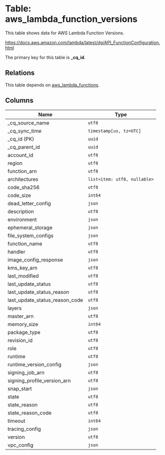 # Table: aws_lambda_function_versions

This table shows data for AWS Lambda Function Versions.

https://docs.aws.amazon.com/lambda/latest/dg/API_FunctionConfiguration.html

The primary key for this table is **_cq_id**.

## Relations

This table depends on [aws_lambda_functions](aws_lambda_functions).

## Columns

| Name          | Type          |
| ------------- | ------------- |
|_cq_source_name|`utf8`|
|_cq_sync_time|`timestamp[us, tz=UTC]`|
|_cq_id (PK)|`uuid`|
|_cq_parent_id|`uuid`|
|account_id|`utf8`|
|region|`utf8`|
|function_arn|`utf8`|
|architectures|`list<item: utf8, nullable>`|
|code_sha256|`utf8`|
|code_size|`int64`|
|dead_letter_config|`json`|
|description|`utf8`|
|environment|`json`|
|ephemeral_storage|`json`|
|file_system_configs|`json`|
|function_name|`utf8`|
|handler|`utf8`|
|image_config_response|`json`|
|kms_key_arn|`utf8`|
|last_modified|`utf8`|
|last_update_status|`utf8`|
|last_update_status_reason|`utf8`|
|last_update_status_reason_code|`utf8`|
|layers|`json`|
|master_arn|`utf8`|
|memory_size|`int64`|
|package_type|`utf8`|
|revision_id|`utf8`|
|role|`utf8`|
|runtime|`utf8`|
|runtime_version_config|`json`|
|signing_job_arn|`utf8`|
|signing_profile_version_arn|`utf8`|
|snap_start|`json`|
|state|`utf8`|
|state_reason|`utf8`|
|state_reason_code|`utf8`|
|timeout|`int64`|
|tracing_config|`json`|
|version|`utf8`|
|vpc_config|`json`|